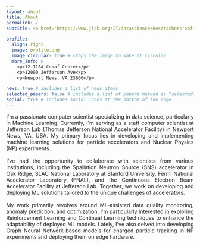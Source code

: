 ```yaml
---
layout: about
title: About
permalink: /
subtitle: <a href='https://www.jlab.org/IT/datascience/Reserachers'>Affiliations</a>. Staff Computer Scientist, Jefferson Lab, Newport News, VA 23606

profile:
  align: right
  image: profile.png
  image_circular: true # crops the image to make it circular
  more_info: >
    <p>12.118A-Cebaf Center</p>
    <p>12000 Jefferson Ave</p>
    <p>Newport News, VA 23606</p>

news: true # includes a list of news items
selected_papers: false # includes a list of papers marked as "selected={true}"
social: true # includes social icons at the bottom of the page
---
```


<div style="text-align: justify">
I'm a passionate computer scientist specializing in data science, particularly in Machine Learning. Currently, I'm serving as a staff computer scientist at Jefferson Lab (Thomas Jefferson National Accelerator Facility) in Newport News, VA, USA. My primary focus lies in developing and implementing machine learning solutions for particle accelerators and Nuclear Physics (NP) experiments.
<br>
<br>
</div>


<div style="text-align: justify">
I've had the opportunity to collaborate with scientists from various institutions, including the Spallation Neutron Source (SNS) accelerator in Oak Ridge, SLAC National Laboratory at Stanford University, Fermi National Accelerator Laboratory (FNAL), and the Continuous Electron Beam Accelerator Facility at Jefferson Lab. Together, we work on developing and deploying ML solutions tailored to the unique challenges of accelerators.
<br>
<br>
</div>


<div style="text-align: justify">
My work primarily revolves around ML-assisted data quality monitoring, anomaly prediction, and optimization. I'm particularly interested in exploring Reinforcement Learning and Continual Learning techniques to enhance the adaptability of deployed ML models. Lately, I've also delved into developing Graph Neural Network-based models for charged particle tracking in NP experiments and deploying them on edge hardware.
<br>
<br>
</div>

<!-- Write your biography here. Tell the world about yourself. Link to your favorite [subreddit](http://reddit.com). You can put a picture in, too. The code is already in, just name your picture `prof_pic.jpg` and put it in the `img/` folder. -->

<!-- Put your address / P.O. box / other info right below your picture. You can also disable any of these elements by editing `profile` property of the YAML header of your `_pages/about.md`. Edit `_bibliography/papers.bib` and Jekyll will render your [publications page](/al-folio/publications/) automatically.

Link to your social media connections, too. This theme is set up to use [Font Awesome icons](https://fontawesome.com/) and [Academicons](https://jpswalsh.github.io/academicons/), like the ones below. Add your Facebook, Twitter, LinkedIn, Google Scholar, or just disable all of them. -->
